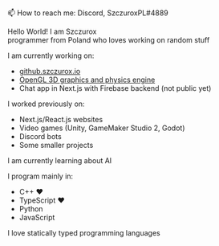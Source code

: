 📫 How to reach me: Discord, SzczuroxPL#4889   
   
Hello World! I am Szczurox   
programmer from Poland who loves working on random stuff   
   
I am currently working on:   
- [github.szczurox.io](https://github.com/Szczurox/szczurox.github.io")   
- [OpenGL 3D graphics and physics engine](https://github.com/Szczurox/OpenGL-3D-Engine)   
- Chat app in Next.js with Firebase backend (not public yet)
   
I worked previously on:   
- Next.js/React.js websites   
- Video games (Unity, GameMaker Studio 2, Godot)   
- Discord bots   
- Some smaller projects   

I am currently learning about AI

I program mainly in:   
- C++ ❤   
- TypeScript ❤   
- Python   
- JavaScript   
   
I love statically typed programming languages   
